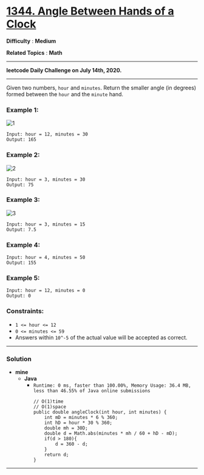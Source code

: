 # [1344. Angle Between Hands of a Clock](https://leetcode.com/problems/angle-between-hands-of-a-clock/)

**Difficulty** : **Medium**

**Related Topics** : **Math**

---

**leetcode Daily Challenge on July 14th, 2020.**

---

Given two numbers, `hour` and `minutes`. Return the smaller angle (in degrees) formed between the `hour` and the `minute` hand.

 

### Example 1:
![1](https://assets.leetcode.com/uploads/2019/12/26/sample_1_1673.png)
```
Input: hour = 12, minutes = 30
Output: 165
```

### Example 2:
![2](https://assets.leetcode.com/uploads/2019/12/26/sample_2_1673.png)
```
Input: hour = 3, minutes = 30
Output: 75
```

### Example 3:
![3](https://assets.leetcode.com/uploads/2019/12/26/sample_3_1673.png)
```
Input: hour = 3, minutes = 15
Output: 7.5
```

### Example 4:
```
Input: hour = 4, minutes = 50
Output: 155
```

### Example 5:
```
Input: hour = 12, minutes = 0
Output: 0
``` 

### Constraints:
* `1 <= hour <= 12`
* `0 <= minutes <= 59`
* Answers within `10^-5` of the actual value will be accepted as correct.


---

### Solution
* **mine**
  * **Java**
    * `Runtime: 0 ms, faster than 100.00%, Memory Usage: 36.4 MB, less than 46.55% of Java online submissions`
      ```
      // O(1)time
      // O(1)space
      public double angleClock(int hour, int minutes) {
          int mD = minutes * 6 % 360;
          int hD = hour * 30 % 360;
          double mh = 30D;
          double d = Math.abs(minutes * mh / 60 + hD - mD);
          if(d > 180){
              d = 360 - d;
          }
          return d;
      }
      ```
      
---
